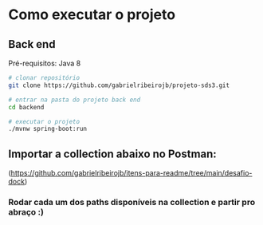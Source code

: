 
# Como executar o projeto

## Back end
Pré-requisitos: Java 8

```bash
# clonar repositório
git clone https://github.com/gabrielribeirojb/projeto-sds3.git

# entrar na pasta do projeto back end
cd backend

# executar o projeto
./mvnw spring-boot:run
```

## Importar a collection abaixo no Postman:

(https://github.com/gabrielribeirojb/itens-para-readme/tree/main/desafio-dock)

### Rodar cada um dos paths disponíveis na collection e partir pro abraço :)
